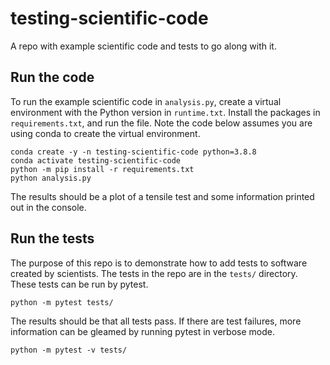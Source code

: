 # testing-scientific-code

A repo with example scientific code and tests to go along with it.

## Run the code

To run the example scientific code in ```analysis.py```, create a virtual environment with the Python version in ```runtime.txt```. Install the packages in ```requirements.txt```, and run the file. Note the code below assumes you are using conda to create the virtual environment.

```
conda create -y -n testing-scientific-code python=3.8.8
conda activate testing-scientific-code
python -m pip install -r requirements.txt
python analysis.py
```

The results should be a plot of a tensile test and some information printed out in the console. 

## Run the tests

The purpose of this repo is to demonstrate how to add tests to software created by scientists. The tests in the repo are in the ```tests/``` directory. These tests can be run by pytest.

```
python -m pytest tests/
```

The results should be that all tests pass. If there are test failures, more information can be gleamed by running pytest in verbose mode.

```
python -m pytest -v tests/
```
